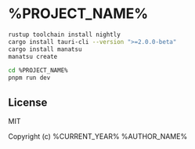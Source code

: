 # %PROJECT_NAME%

```bash
rustup toolchain install nightly
cargo install tauri-cli --version ">=2.0.0-beta"
cargo install manatsu
manatsu create

cd %PROJECT_NAME%
pnpm run dev
```

## License

MIT

Copyright (c) %CURRENT_YEAR% %AUTHOR_NAME%
